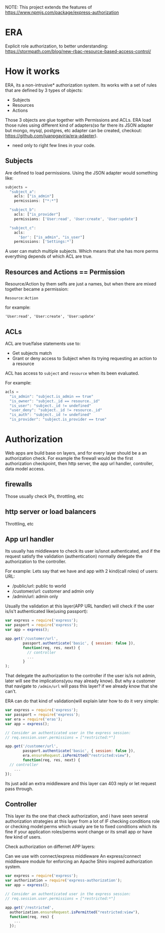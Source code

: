 NOTE: This project extends the features of
https://www.npmjs.com/package/express-authorization

# ERA

Explicit role authorization, to better understanding:
https://stormpath.com/blog/new-rbac-resource-based-access-control/

# How it works

ERA, its a non-intrusive* authorization system. Its works with a set of rules
that are defined by 3 types of objects:
  * Subjects
  * Resources
  * Actions

Those 3 objects are glue together with Permissions and ACLs. ERA load those rules using different
kind of adapters(so far there its JSON adapter but mongo, mysql, postgres, etc
adapter can be created, checkout: https://github.com/juanpgaviria/era-adapter).

* need only to right few lines in your code.

## Subjects

Are defined to load permissions. Using the JSON adapter would something like:

```js
subjects =
  "subject_a":
    acls: ["is_admin"]
    permissions: ["*:*"]

  "subject_b":
    acls: ["is_provider"]
    permissions: ['User:read', 'User:create', 'User:update']

  "subject_c":
    acls:
      '$or': ["is_admin", "is_user"]
    permissions: ['Settings:*']
```

A user can match multiple subjects. Which means that she has more perms
everything depends of which ACL are true.

## Resources and Actions == Permission

Resource/Action by them selfs are just a names, but when there are mixed together
became a permission:

```
Resource:Action
```

for example:
```
'User:read', 'User:create', 'User:update'
```

## ACLs

ACL are true/false statements use to:
  * Get subjects match
  * Grant or deny access to Subject when its trying requesting an action to
  a resource

ACL has access to `subject` and `resource` when its been evaluated.

For example:

```js
acls =
  "is_admin": "subject.is_admin == true"
  "is_owner": "subject._id == resource._id"
  "is_user": "subject._id != undefined"
  "user_deny": "subject._id != resource._id"
  "is_auth": "subject._id != undefined"
  "is_provider": "subject.is_provider == true"
```


# Authorization

Web apps are build base on layers, and for every layer should be a an
authorization check. For example the firewall would be the first authorization
checkpoint, then http server, the app url handler, controller, data model access.

## firewalls

Those usually check IPs, throttling, etc

## http server or load balancers

Throttling, etc

## App url handler

Its usually has middleware to check its user is/isnot authenticated, and if the
request satisfy the validation (authentication) normally delegate the authorization
to the controller.

For example:
Lets say that we have and app with 2 kind(call roles) of users:
URL:
  * /public/url: public to world
  * /customer/url: customer and admin only
  * /admin/url: admin only

Usually the validation at this layer(APP URL handler) will check if the user
is/is't authenticated like(using passport):

```js
var express = require('express');
var pasport = require('express');
var app = express();

app.get('/customer/url',
        passport.authenticate('basic', { session: false }),
        function(req, res, next) {
          // controller
          ...
        }
);
```

That delegate the authorization to the controller if the user is/is not admin,
later will see the implications(you may already know). But why a customer that
navigate to `/admin/url` will pass this layer? if we already know that she can't.

ERA can do that kind of validation(will explain later how to do it very simple:

```js
var express = require('express');
var passport = require('express');
var era = require('eras');
var app = express();

// Consider an authenticated user in the express session:
// req.session.user.permissions = ["restricted:*"]

app.get('/customer/url',
        passport.authenticate('basic', { session: false }),
        era.ensureRequest.isPermitted("restricted:view"),
        function(req, res, next) {
  // controller
    ...
});
```

Its just add an extra middleware and this layer can 403 reply or let request
pass through.   


## Controller

This layer its the one that check authorization, and i have seen several
authorization strategies at this layer from a lot of IF checking conditions role
or checking model:perms which usualy are tie to fixed conditions which its fine
if your application roles/perms wont change or its small app or have few kind of
users.  

Check authorization on differnet APP layers:


Can we use with connect/express middleware
An express/connect middleware module for enforcing an Apache Shiro inspired authorization system.

```js
var express = require('express');
var authorization = require('express-authorization');
var app = express();

// Consider an authenticated user in the express session:
// req.session.user.permissions = ["restricted:*"]

app.get('/restricted',
  authorization.ensureRequest.isPermitted("restricted:view"),
  function(req, res) {
    ...
  });
```
